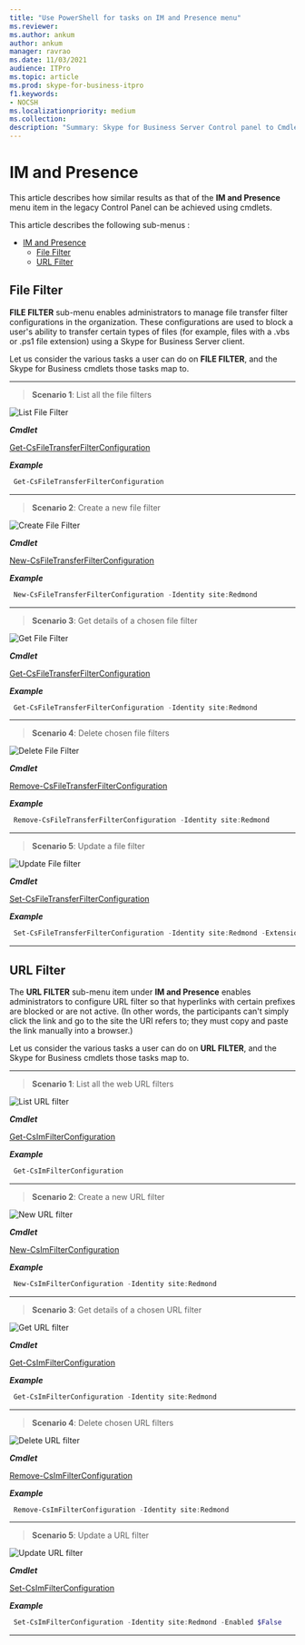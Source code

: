 ```yaml
---
title: "Use PowerShell for tasks on IM and Presence menu"
ms.reviewer: 
ms.author: ankum
author: ankum
manager: ravrao
ms.date: 11/03/2021
audience: ITPro
ms.topic: article
ms.prod: skype-for-business-itpro
f1.keywords:
- NOCSH
ms.localizationpriority: medium
ms.collection:
description: "Summary: Skype for Business Server Control panel to Cmdlet mapping for IM and Presence menu."
---
```

# IM and Presence

This article describes how similar results as that of the **IM and Presence** menu item in the legacy Control Panel can be achieved using cmdlets.

This article describes the following sub-menus :

- [IM and Presence](#im-and-presence)
  - [File Filter](#file-filter)
  - [URL Filter](#url-filter)

## File Filter

**FILE FILTER** sub-menu enables administrators to manage file transfer filter configurations in the organization. These configurations are used to block a user's ability to transfer certain types of files (for example, files with a .vbs or .ps1 file extension) using a Skype for Business Server client.

Let us consider the various tasks a user can do on **FILE FILTER**, and the Skype for Business cmdlets those tasks map to.

---

> **Scenario 1**: List all the file filters

   ![List File Filter](./media/file-filter-1.png)

***Cmdlet***

[Get-CsFileTransferFilterConfiguration](/powershell/module/skype/get-csfiletransferfilterconfiguration)

***Example***

```powershell
 Get-CsFileTransferFilterConfiguration
```

---

> **Scenario 2**: Create a new file filter

   ![Create File Filter](./media/file-filter-2.png)

***Cmdlet***

[New-CsFileTransferFilterConfiguration](/powershell/module/skype/new-csfiletransferfilterconfiguration)  

***Example***

```powershell
 New-CsFileTransferFilterConfiguration -Identity site:Redmond
```

---

> **Scenario 3**: Get details of a chosen file filter

   ![Get File Filter](./media/file-filter-3.png)

***Cmdlet***

[Get-CsFileTransferFilterConfiguration](/powershell/module/skype/get-csfiletransferfilterconfiguration)

***Example***

```powershell
 Get-CsFileTransferFilterConfiguration -Identity site:Redmond
```

---

> **Scenario 4**: Delete chosen file filters

   ![Delete File Filter](./media/file-filter-4.png)

***Cmdlet***

[Remove-CsFileTransferFilterConfiguration](/powershell/module/skype/remove-csfiletransferfilterconfiguration)

***Example***

```powershell
 Remove-CsFileTransferFilterConfiguration -Identity site:Redmond
```

---

> **Scenario 5**: Update a file filter

   ![Update File filter](./media/file-filter-5.png)

***Cmdlet***

[Set-CsFileTransferFilterConfiguration](/powershell/module/skype/set-csfiletransferfilterconfiguration)

***Example***

```powershell
 Set-CsFileTransferFilterConfiguration -Identity site:Redmond -Extensions @{Add=".ps1"}
```

---

## URL Filter

The **URL FILTER** sub-menu item under **IM and Presence** enables administrators to configure URL filter so that hyperlinks with certain prefixes are blocked or are not active. (In other words, the participants can't simply click the link and go to the site the URI refers to; they must copy and paste the link manually into a browser.)

Let us consider the various tasks a user can do on **URL FILTER**, and the Skype for Business cmdlets those tasks map to.

---
> **Scenario 1**: List all the web URL filters

   ![List URL filter](./media/url-filter-1.png)

***Cmdlet***

[Get-CsImFilterConfiguration](/powershell/module/skype/get-csimfilterconfiguration)

***Example***

```powershell
 Get-CsImFilterConfiguration
```

---

> **Scenario 2**: Create a new URL filter

   ![New URL filter](./media/url-filter-2.png)

***Cmdlet***

[New-CsImFilterConfiguration](/powershell/module/skype/new-csimfilterconfiguration)  

***Example***

```powershell
 New-CsImFilterConfiguration -Identity site:Redmond
```

---

> **Scenario 3**: Get details of a chosen URL filter

   ![Get URL filter](./media/url-filter-3.png)

***Cmdlet***

[Get-CsImFilterConfiguration](/powershell/module/skype/get-csimfilterconfiguration)

***Example***

```powershell
 Get-CsImFilterConfiguration -Identity site:Redmond
```

---

> **Scenario 4**: Delete chosen URL filters

   ![Delete URL filter](./media/url-filter-4.png)

***Cmdlet***

[Remove-CsImFilterConfiguration](/powershell/module/skype/remove-csimfilterconfiguration)

***Example***

```powershell
 Remove-CsImFilterConfiguration -Identity site:Redmond
```

---

> **Scenario 5**: Update a URL filter

   ![Update URL filter](./media/url-filter-5.png)

***Cmdlet***

[Set-CsImFilterConfiguration](/powershell/module/skype/set-csimfilterconfiguration)

***Example***

```powershell
 Set-CsImFilterConfiguration -Identity site:Redmond -Enabled $False
```

---
